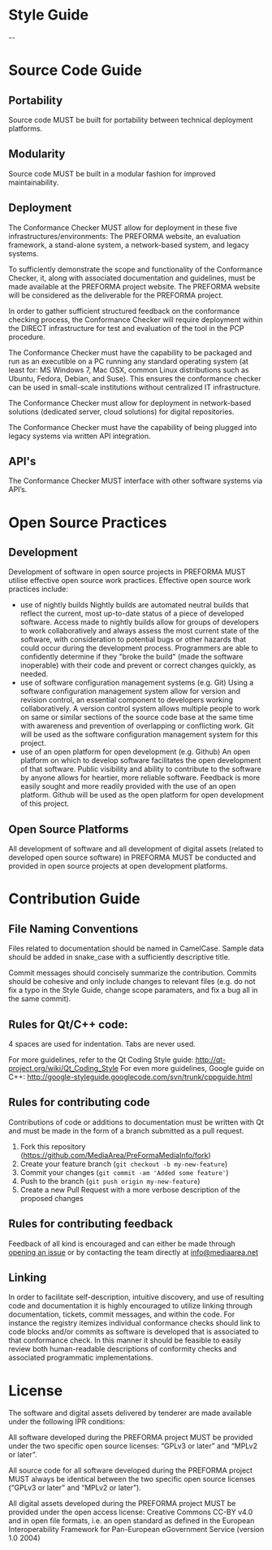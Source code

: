 # Style Guide
--
# Source Code Guide

## Portability

Source code MUST be built for portability between technical deployment platforms. 

## Modularity

Source code MUST be built in a modular fashion for improved maintainability.

## Deployment

The Conformance Checker MUST allow for deployment in these five infrastructures/environments: The PREFORMA website, an evaluation framework, a stand-alone system, a network-based system, and legacy systems.

To sufficiently demonstrate the scope and functionality of the Conformance Checker, it, along with associated documentation and guidelines, must be made available at the PREFORMA project website. The PREFORMA website will be considered as the deliverable for the PREFORMA project.

In order to gather sufficient structured feedback on the conformance checking process, the Conformance Checker will require deployment within the DIRECT infrastructure for test and evaluation of the tool in the PCP procedure. 

The Conformance Checker must have the capability to be packaged and run as an executible on a PC running any standard operating system (at least for: MS Windows 7, Mac OSX, common Linux distributions such as Ubuntu, Fedora, Debian, and Suse). This ensures the conformance checker can be used in small-scale institutions without centralized IT infrastructure. 

The Conformance Checker must allow for deployment in network-based solutions (dedicated server, cloud solutions) for digital repositories.

The Conformance Checker must have the capability of being plugged into legacy systems via written API integration.

## API's

The Conformance Checker MUST interface with other software systems via API’s. 

# Open Source Practices

## Development

Development of software in open source projects in PREFORMA MUST utilise effective open source work practices. Effective open source work practices include:

* use of nightly builds
    Nightly builds are automated neutral builds that reflect the current, most up-to-date status of a piece of developed software. Access made to nightly builds allow for groups of developers to work collaboratively and always assess the most current state of the software, with consideration to potential bugs or other hazards that could occur during the development process. Programmers are able to confidently determine if they "broke the build" (made the software inoperable) with their code and prevent or correct changes quickly, as needed.
* use of software configuration management systems (e.g. Git)
  Using a software configuration management system allow for version and revision control, an essential component to developers working collaboratively. A version control system allows multiple people to work on same or similar sections of the source code base at the same time with awareness and prevention of overlapping or conflicting work. Git will be used as the software configuration management system for this project.
* use of an open platform for open development (e.g. Github)
  An open platform on which to develop software facilitates the open development of that software. Public visibility and ability to contribute to the software by anyone allows for heartier, more reliable software. Feedback is more easily sought and more readily provided with the use of an open platform. Github will be used as the open platform for open development of this project.

## Open Source Platforms

All development of software and all development of digital assets (related to developed open source software) in PREFORMA MUST be conducted and provided in open source projects at open development platforms.

# Contribution Guide

## File Naming Conventions

Files related to documentation should be named in CamelCase. Sample data should be added in snake_case with a sufficiently descriptive title.

Commit messages should concisely summarize the contribution. Commits should be cohesive and only include changes to relevant files (e.g. do not fix a typo in the Style Guide, change scope paramaters, and fix a bug all in the same commit).

## Rules for Qt/C++ code:

4 spaces are used for indentation. Tabs are never used.

For more guidelines, refer to the Qt Coding Style guide: http://qt-project.org/wiki/Qt_Coding_Style
For even more guidelines, Google guide on C++: http://google-styleguide.googlecode.com/svn/trunk/cppguide.html

## Rules for contributing code

Contributions of code or additions to documentation must be written with Qt and must be made in the form of a branch submitted as a pull request. 

  1.  Fork this repository (https://github.com/MediaArea/PreFormaMediaInfo/fork)
  2.  Create your feature branch (`git checkout -b my-new-feature`)
  3.  Commit your changes (`git commit -am 'Added some feature'`)
  4.  Push to the branch (`git push origin my-new-feature`)
  5.  Create a new Pull Request with a more verbose description of the proposed changes

## Rules for contributing feedback

Feedback of all kind is encouraged and can either be made through [opening an issue](https://github.com/MediaArea/PreFormaMediaInfo/issues) or by contacting the team directly at info@mediaarea.net

## Linking

In order to facilitate self-description, intuitive discovery, and use of resulting code and documentation it is highly encouraged to utilize linking through documentation, tickets, commit messages, and within the code. For instance the registry itemizes individual conformance checks should link to code blocks and/or commits as software is developed that is associated to that conformance check. In this manner it should be feasible to easily review both human-readable descriptions of conformity checks and associated programmatic implementations.

# License

The software and digital assets delivered by tenderer are made available under the following IPR conditions:
          
All software developed during the PREFORMA project MUST be provided under the two specific open source licenses: “GPLv3 or later” and “MPLv2 or later”.
          
All source code for all software developed during the PREFORMA project MUST always be identical between the two specific open source licenses (“GPLv3 or later” and “MPLv2 or later”).
          
All digital assets developed during the PREFORMA project MUST be provided under the open access license: Creative Commons CC-BY v4.0 and in open file formats, i.e. an open standard as defined in the European Interoperability Framework for Pan-European eGovernment Service (version 1.0 2004) 

